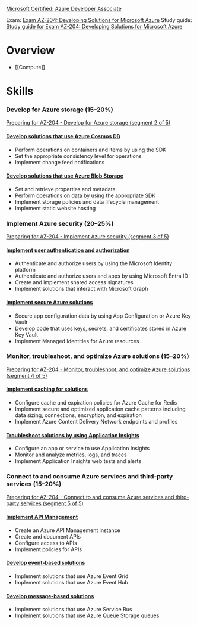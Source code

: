 [Microsoft Certified: Azure Developer Associate](https://learn.microsoft.com/en-us/credentials/certifications/azure-developer/)

Exam: [Exam AZ-204: Developing Solutions for Microsoft Azure](https://learn.microsoft.com/en-us/credentials/certifications/exams/az-204/)
Study guide: [Study guide for Exam AZ-204: Developing Solutions for Microsoft Azure](https://learn.microsoft.com/en-gb/credentials/certifications/resources/study-guides/az-204)

# Overview
- [[Compute]]
# Skills

### Develop for Azure storage (15–20%)
[Preparing for AZ-204 - Develop for Azure storage (segment 2 of 5)](https://learn.microsoft.com/en-us/shows/exam-readiness-zone/preparing-for-az-204-develop-for-azure-storage-segment-2-of-5)
#### [Develop solutions that use Azure Cosmos DB](https://learn.microsoft.com/en-gb/credentials/certifications/resources/study-guides/az-204#develop-solutions-that-use-azure-cosmos-db)
- Perform operations on containers and items by using the SDK
- Set the appropriate consistency level for operations
- Implement change feed notifications
#### [Develop solutions that use Azure Blob Storage](https://learn.microsoft.com/en-gb/credentials/certifications/resources/study-guides/az-204#develop-solutions-that-use-azure-blob-storage)
- Set and retrieve properties and metadata
- Perform operations on data by using the appropriate SDK
- Implement storage policies and data lifecycle management
- Implement static website hosting
### Implement Azure security (20–25%)
[Preparing for AZ-204 - Implement Azure security (segment 3 of 5)](https://learn.microsoft.com/en-us/shows/exam-readiness-zone/preparing-for-az-204-implement-azure-security-segment-3-of-5)
#### [Implement user authentication and authorization](https://learn.microsoft.com/en-gb/credentials/certifications/resources/study-guides/az-204#implement-user-authentication-and-authorization)
- Authenticate and authorize users by using the Microsoft Identity platform
- Authenticate and authorize users and apps by using Microsoft Entra ID
- Create and implement shared access signatures
- Implement solutions that interact with Microsoft Graph
#### [Implement secure Azure solutions](https://learn.microsoft.com/en-gb/credentials/certifications/resources/study-guides/az-204#implement-secure-azure-solutions)
- Secure app configuration data by using App Configuration or Azure Key Vault
- Develop code that uses keys, secrets, and certificates stored in Azure Key Vault
- Implement Managed Identities for Azure resources
### Monitor, troubleshoot, and optimize Azure solutions (15–20%)
[Preparing for AZ-204 - Monitor, troubleshoot, and optimize Azure solutions (segment 4 of 5)](https://learn.microsoft.com/en-us/shows/exam-readiness-zone/preparing-for-az-204-monitor-troubleshoot-and-optimize-azure-solutions-segment-4-of-5)
#### [Implement caching for solutions](https://learn.microsoft.com/en-gb/credentials/certifications/resources/study-guides/az-204#implement-caching-for-solutions)
- Configure cache and expiration policies for Azure Cache for Redis
- Implement secure and optimized application cache patterns including data sizing, connections, encryption, and expiration
- Implement Azure Content Delivery Network endpoints and profiles
#### [Troubleshoot solutions by using Application Insights](https://learn.microsoft.com/en-gb/credentials/certifications/resources/study-guides/az-204#troubleshoot-solutions-by-using-application-insights)
- Configure an app or service to use Application Insights
- Monitor and analyze metrics, logs, and traces
- Implement Application Insights web tests and alerts
### Connect to and consume Azure services and third-party services (15–20%)
[Preparing for AZ-204 - Connect to and consume Azure services and third-party services (segment 5 of 5)](https://learn.microsoft.com/en-us/shows/exam-readiness-zone/preparing-for-az-204-connect-to-and-consume-azure-services-and-third-party-services-segment-5-of-5)
#### [Implement API Management](https://learn.microsoft.com/en-gb/credentials/certifications/resources/study-guides/az-204#implement-api-management)
- Create an Azure API Management instance
- Create and document APIs
- Configure access to APIs
- Implement policies for APIs
#### [Develop event-based solutions](https://learn.microsoft.com/en-gb/credentials/certifications/resources/study-guides/az-204#develop-event-based-solutions)
- Implement solutions that use Azure Event Grid
- Implement solutions that use Azure Event Hub
#### [Develop message-based solutions](https://learn.microsoft.com/en-gb/credentials/certifications/resources/study-guides/az-204#develop-message-based-solutions)
- Implement solutions that use Azure Service Bus
- Implement solutions that use Azure Queue Storage queues
